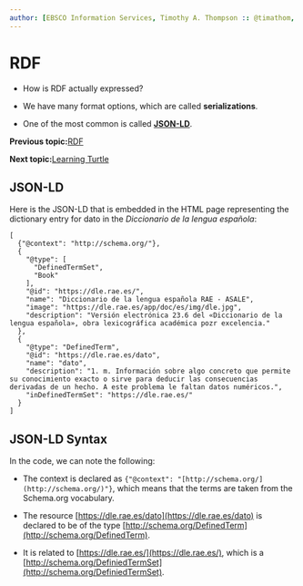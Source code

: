 ```yaml
---
author: [EBSCO Information Services, Timothy A. Thompson :: @timathom, @timathom@indieweb.social]
---
```


# RDF

-   How is RDF actually expressed?

-   We have many format options, which are called **serializations**.

-   One of the most common is called **[JSON-LD](https://www.w3.org/TR/json-ld11/)**.


**Previous topic:**[RDF](../../day_1/lesson_1/rdf_5.md)

**Next topic:**[Learning Turtle](../../day_1/lesson_2/learning_turtle.md)

## JSON-LD

Here is the JSON-LD that is embedded in the HTML page representing the dictionary entry for dato in the *Diccionario de la lengua española*:

```
[
  {"@context": "http://schema.org/"},
  {
    "@type": [
      "DefinedTermSet",
      "Book"
    ],
    "@id": "https://dle.rae.es/",
    "name": "Diccionario de la lengua española RAE - ASALE",
    "image": "https://dle.rae.es/app/doc/es/img/dle.jpg",
    "description": "Versión electrónica 23.6 del «Diccionario de la lengua española», obra lexicográfica académica pozr excelencia."
  },
  {
    "@type": "DefinedTerm",
    "@id": "https://dle.rae.es/dato",
    "name": "dato",
    "description": "1. m. Información sobre algo concreto que permite su conocimiento exacto o sirve para deducir las consecuencias derivadas de un hecho. A este problema le faltan datos numéricos.",
    "inDefinedTermSet": "https://dle.rae.es/"
  }
]
```

## JSON-LD Syntax

In the code, we can note the following:

-   The context is declared as `{"@context": "[http://schema.org/](http://schema.org/)"}`, which means that the terms are taken from the Schema.org vocabulary.

-   The resource [https://dle.rae.es/dato](https://dle.rae.es/dato) is declared to be of the type [http://schema.org/DefinedTerm](http://schema.org/DefinedTerm).

-   It is related to [https://dle.rae.es/](https://dle.rae.es/), which is a [http://schema.org/DefiniedTermSet](http://schema.org/DefiniedTermSet).


